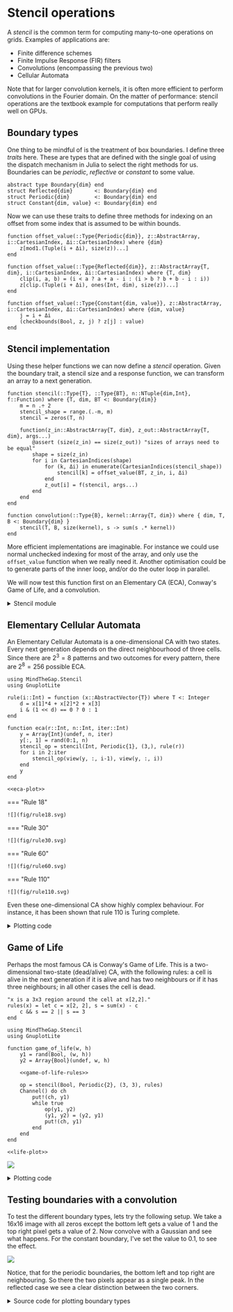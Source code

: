 # Stencil operations
A *stencil* is the common term for computing many-to-one operations on grids. Examples of applications are:

- Finite difference schemes
- Finite Impulse Response (FIR) filters
- Convolutions (encompassing the previous two)
- Cellular Automata

Note that for larger convolution kernels, it is often more efficient to perform convolutions in the Fourier domain. On the matter of performance: stencil operations are the textbook example for computations that perform really well on GPUs.

## Boundary types
One thing to be mindful of is the treatment of box boundaries. I define three *traits* here. These are types that are defined with the single goal of using the dispatch mechanism in Julia to  select the right methods for us. Boundaries can be *periodic*, *reflective* or *constant* to some value.

``` {.julia #boundary-trait}
abstract type Boundary{dim} end
struct Reflected{dim}       <: Boundary{dim} end
struct Periodic{dim}        <: Boundary{dim} end
struct Constant{dim, value} <: Boundary{dim} end
```

Now we can use these traits to define three methods for indexing on an offset from some index that is assumed to be within bounds.

``` {.julia #offset-indexing}
function offset_value(::Type{Periodic{dim}}, z::AbstractArray, i::CartesianIndex, Δi::CartesianIndex) where {dim}
    z[mod1.(Tuple(i + Δi), size(z))...]
end

function offset_value(::Type{Reflected{dim}}, z::AbstractArray{T, dim}, i::CartesianIndex, Δi::CartesianIndex) where {T, dim}
    clip(i, a, b) = (i < a ? a + a - i : (i > b ? b + b - i : i))
    z[clip.(Tuple(i + Δi), ones(Int, dim), size(z))...]
end

function offset_value(::Type{Constant{dim, value}}, z::AbstractArray, i::CartesianIndex, Δi::CartesianIndex) where {dim, value}
    j = i + Δi
    (checkbounds(Bool, z, j) ? z[j] : value)
end
```

## Stencil implementation
Using these helper functions we can now define a *stencil* operation. Given the boundary trait, a stencil size and a response function, we can transform an array to a next generation.

``` {.julia #stencil-operation}
function stencil(::Type{T}, ::Type{BT}, n::NTuple{dim,Int}, f::Function) where {T, dim, BT <: Boundary{dim}}
    m = n .÷ 2
    stencil_shape = range.(.-m, m)
    stencil = zeros(T, n)

    function(z_in::AbstractArray{T, dim}, z_out::AbstractArray{T, dim}, args...)
        @assert (size(z_in) == size(z_out)) "sizes of arrays need to be equal"
        shape = size(z_in)
        for i in CartesianIndices(shape)
            for (k, Δi) in enumerate(CartesianIndices(stencil_shape))
                stencil[k] = offset_value(BT, z_in, i, Δi)
            end
            z_out[i] = f(stencil, args...)
        end
    end
end

function convolution(::Type{B}, kernel::Array{T, dim}) where { dim, T, B <: Boundary{dim} }
    stencil(T, B, size(kernel), s -> sum(s .* kernel))
end
```

More efficient implementations are imaginable. For instance we could use normal unchecked indexing for most of the array, and only use the `offset_value` function when we really need it. Another optimisation could be to generate parts of the inner loop, and/or do the outer loop in parallel.

We will now test this function first on an Elementary CA (ECA), Conway's Game of Life, and a convolution.

<details><summary>Stencil module</summary>

``` {.julia file=src/Stencil.jl}
module Stencil

export Boundary, Reflected, Periodic, Constant, stencil, convolution

<<boundary-trait>>
<<offset-indexing>>
<<stencil-operation>>

end
```

</details>

## Elementary Cellular Automata
An Elementary Cellular Automata is a one-dimensional CA with two states. Every next generation depends on the direct neighbourhood of three cells. Since there are $2^3 = 8$ patterns and two outcomes for every pattern, there are $2^8 = 256$ possible ECA.

``` {.julia file=src/examples/eca.jl}
using MindTheGap.Stencil
using GnuplotLite

rule(i::Int) = function (x::AbstractVector{T}) where T <: Integer
    d = x[1]*4 + x[2]*2 + x[3]
    i & (1 << d) == 0 ? 0 : 1
end

function eca(r::Int, n::Int, iter::Int)
    y = Array{Int}(undef, n, iter)
    y[:, 1] = rand(0:1, n)
    stencil_op = stencil(Int, Periodic{1}, (3,), rule(r))
    for i in 2:iter
        stencil_op(view(y, :, i-1), view(y, :, i))
    end
    y
end

<<eca-plot>>
```

=== "Rule 18"

    ![](fig/rule18.svg)

=== "Rule 30"

    ![](fig/rule30.svg)

=== "Rule 60"

    ![](fig/rule60.svg)

=== "Rule 110"

    ![](fig/rule110.svg)

Even these one-dimensional CA show highly complex behaviour. For instance, it has been shown that rule 110 is Turing complete.

<details><summary>Plotting code</summary>

``` {.julia #eca-plot}
function plot_eca(output::String, r::Int, n::Int, iter::Int)
    plot_width = 700
    plot_height = plot_width * iter ÷ n + 100
    gnuplot() do g
        g |>
            send("set term svg size $(plot_width), $(plot_height)") |>
            send("set output '$(output)'") |>
            send("data" => (x=0:n-1, y=0:iter-1, z=eca(r, n, iter)')) |>
            send("set title 'rule $(r)'") |>
            send("set xrange [0:$(n)]; set yrange [$(iter):0] reverse") |>
            send("set xlabel 'space'") |>
            send("set ylabel 'iterations'") |>
            send("set size ratio -1") |>
            send("unset colorbox; set palette gray") |>
            send("plot \$data nonuniform matrix u (\$1+0.5):(\$2+0.5):3 with image")
    end
end
```

``` {.make .build-artifact #build-eca-plots}
.RECIPEPREFIX = >
.PHONY: all

fig := docs/fig

all: $(fig)/rule18.svg $(fig)/rule30.svg $(fig)/rule60.svg $(fig)/rule110.svg

$(fig)/rule%.svg: src/examples/eca.jl
> @mkdir -p $(@D)
> julia --project=. -e 'include("./src/examples/eca.jl"); plot_eca("$@", $(*F), 256, 100)'
```

</details>

## Game of Life
Perhaps the most famous CA is Conway's Game of Life. This is a two-dimensional two-state (dead/alive) CA, with the following rules: a cell is alive in the next generation if it is alive and has two neighbours or if it has three neighbours; in all other cases the cell is dead.

``` {.julia #game-of-life-rules}
"x is a 3x3 region around the cell at x[2,2]."
rules(x) = let c = x[2, 2], s = sum(x) - c
    c && s == 2 || s == 3
end
```

``` {.julia file=src/examples/game-of-life.jl}
using MindTheGap.Stencil
using GnuplotLite

function game_of_life(w, h)
    y1 = rand(Bool, (w, h))
    y2 = Array{Bool}(undef, w, h)

    <<game-of-life-rules>>

    op = stencil(Bool, Periodic{2}, (3, 3), rules)
    Channel() do ch
        put!(ch, y1)
        while true
            op(y1, y2)
            (y1, y2) = (y2, y1)
            put!(ch, y1)
        end
    end
end

<<life-plot>>
```

![](fig/game-of-life.svg)

<details><summary>Plotting code</summary>

``` {.julia #life-plot}
function plot_life(output::String, w::Int, h::Int)
    (z, _) = Iterators.peel(Iterators.drop(game_of_life(w, h), 50))
    plot_width = 700
    plot_height = plot_width * h ÷ w + 100
    gnuplot() do g
        g |>
            send("set term svg size $(plot_width), $(plot_height)") |>
            send("set output '$(output)'") |>
            send("data" => Matrix{Int}(z')) |>
            send("set title 'game of life'") |>
            send("set xrange [0:$(w)]; set yrange [0:$(h)]") |>
            send("set size ratio -1") |>
            send("unset colorbox; set palette gray negative") |>
            send("plot \$data matrix u (\$1+0.5):(\$2+0.5):3 with image pixels")
    end
end
```

``` {.make .build-artifact #make-life-plot}
.RECIPEPREFIX = >

docs/fig/game-of-life.svg: src/examples/game-of-life.jl
> @mkdir -p $(@D)
> julia --project=. -e 'include("$<"); plot_life("$@", 128, 128)'
```

</details>

## Testing boundaries with a convolution
To test the different boundary types, lets try the following setup. We take a 16x16 image with all zeros except the bottom left gets a value of 1 and the top right pixel gets a value of 2. Now convolve with a Gaussian and see what happens. For the constant boundary, I've set the value to 0.1, to see the effect.

![](fig/boundary_types.svg)

Notice, that for the periodic boundaries, the bottom left and top right are neighbouring. So there the two pixels appear as a single peak. In the reflected case we see a clear distinction between the two corners.

<details><summary>Source code for plotting boundary types</summary>

``` {.julia file=src/examples/convolution.jl}
using MindTheGap.Stencil
using GnuplotLite

function plot_boundary_types(output::String)
    n = 16
    y0 = zeros(Float64, n, n)
    y0[1, 1] = 1
    y0[n, n] = 2
    x = collect(-2:0.25:2)
    k = exp.(-(x.^2 .+ x'.^2))
    k ./= sum(k)

    y_periodic = Array{Float64}(undef, n, n)
    convolution(Periodic{2}, k)(y0, y_periodic)
    y_reflected = Array{Float64}(undef, n, n)
    convolution(Reflected{2}, k)(y0, y_reflected)
    y_constant = Array{Float64}(undef, n, n)
    convolution(Constant{2, 0.1}, k)(y0, y_constant)

    gnuplot() do g
        g |>
            send("load 'data/moreland.pal'") |>
            send("periodic" => y_periodic) |>
            send("reflected" => y_reflected) |>
            send("constant" => y_constant) |>
            send("set term svg size 700, 300") |>
            send("set output '$(output)'") |>
            send("set multiplot layout 1, 3") |>
            send("set size square") |>
            send("set xrange [0:$(n)]; set yrange [0:$(n)]") |>
            send("unset colorbox") |>
            # send("set colorbox horiz user origin graph 0,screen .04 size graph 1,screen .04") |>
            send("unset xtics; unset ytics") |>
            send("set title 'periodic'") |>
            send("plot \$periodic matrix u (\$1+0.5):(\$2+0.5):3 t'' w image") |>
            send("set title 'reflected'") |>
            send("plot \$reflected matrix u (\$1+0.5):(\$2+0.5):3 t'' w image") |>
            send("set title 'constant (0.1)'") |>
            send("plot \$constant matrix u (\$1+0.5):(\$2+0.5):3 t'' w image") |>
            send("unset multiplot")
    end
end
```

``` {.make .build-artifact #make-bounds-plot}
.RECIPEPREFIX = >

docs/fig/boundary_types.svg: src/examples/convolution.jl
> @mkdir -p $(@D)
> julia --project=. -e 'include("$<"); plot_boundary_types("$@")'
```

</details>
